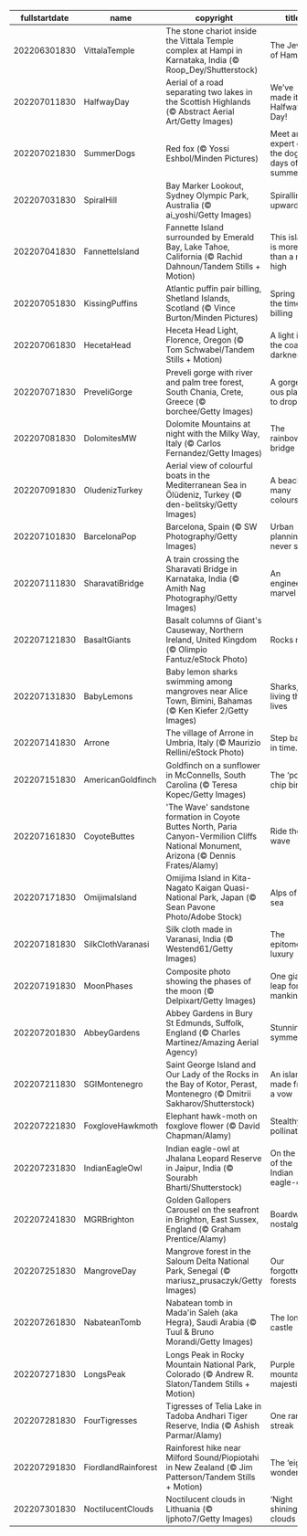 |fullstartdate|name|copyright|title|image|
|--|--|--|--|--|
202206301830|VittalaTemple|The stone chariot inside the Vittala Temple complex at Hampi in Karnataka, India (© Roop_Dey/Shutterstock)|The Jewel of Hampi|![](/en-IN/2022/07/202206301830VittalaTemple.jpg)|
202207011830|HalfwayDay|Aerial of a road separating two lakes in the Scottish Highlands (© Abstract Aerial Art/Getty Images)|We’ve made it to Halfway Day!|![](/en-IN/2022/07/202207011830HalfwayDay.jpg)|
202207021830|SummerDogs|Red fox (© Yossi Eshbol/Minden Pictures)|Meet an expert on the dog days of summer|![](/en-IN/2022/07/202207021830SummerDogs.jpg)|
202207031830|SpiralHill|Bay Marker Lookout, Sydney Olympic Park, Australia (© ai_yoshi/Getty Images)|Spiralling upward...|![](/en-IN/2022/07/202207031830SpiralHill.jpg)|
202207041830|FannetteIsland|Fannette Island surrounded by Emerald Bay, Lake Tahoe, California (© Rachid Dahnoun/Tandem Stills + Motion)|This island is more than a mile high|![](/en-IN/2022/07/202207041830FannetteIsland.jpg)|
202207051830|KissingPuffins|Atlantic puffin pair billing, Shetland Islands, Scotland (© Vince Burton/Minden Pictures)|Spring is the time for billing|![](/en-IN/2022/07/202207051830KissingPuffins.jpg)|
202207061830|HecetaHead|Heceta Head Light, Florence, Oregon (© Tom Schwabel/Tandem Stills + Motion)|A light in the coastal darkness|![](/en-IN/2022/07/202207061830HecetaHead.jpg)|
202207071830|PreveliGorge|Preveli gorge with river and palm tree forest, South Chania, Crete, Greece (© borchee/Getty Images)|A gorge-ous place to drop in|![](/en-IN/2022/07/202207071830PreveliGorge.jpg)|
202207081830|DolomitesMW|Dolomite Mountains at night with the Milky Way, Italy (© Carlos Fernandez/Getty Images)|The rainbow bridge|![](/en-IN/2022/07/202207081830DolomitesMW.jpg)|
202207091830|OludenizTurkey|Aerial view of colourful boats in the Mediterranean Sea in Ölüdeniz, Turkey (© den-belitsky/Getty Images)|A beach of many colours|![](/en-IN/2022/07/202207091830OludenizTurkey.jpg)|
202207101830|BarcelonaPop|Barcelona, Spain (© SW Photography/Getty Images)|Urban planning never stops|![](/en-IN/2022/07/202207101830BarcelonaPop.jpg)|
202207111830|SharavatiBridge|A train crossing the Sharavati Bridge in Karnataka, India (© Amith Nag Photography/Getty Images)|An engineering marvel|![](/en-IN/2022/07/202207111830SharavatiBridge.jpg)|
202207121830|BasaltGiants|Basalt columns of Giant's Causeway, Northern Ireland, United Kingdom (© Olimpio Fantuz/eStock Photo)|Rocks rock!|![](/en-IN/2022/07/202207121830BasaltGiants.jpg)|
202207131830|BabyLemons|Baby lemon sharks swimming among mangroves near Alice Town, Bimini, Bahamas (© Ken Kiefer 2/Getty Images)|Sharks, just living their lives|![](/en-IN/2022/07/202207131830BabyLemons.jpg)|
202207141830|Arrone|The village of Arrone in Umbria, Italy (© Maurizio Rellini/eStock Photo)|Step back in time...|![](/en-IN/2022/07/202207141830Arrone.jpg)|
202207151830|AmericanGoldfinch|Goldfinch on a sunflower in McConnells, South Carolina (© Teresa Kopec/Getty Images)|The ‘potato chip bird’|![](/en-IN/2022/07/202207151830AmericanGoldfinch.jpg)|
202207161830|CoyoteButtes|'The Wave' sandstone formation in Coyote Buttes North, Paria Canyon-Vermilion Cliffs National Monument, Arizona (© Dennis Frates/Alamy)|Ride the wave|![](/en-IN/2022/07/202207161830CoyoteButtes.jpg)|
202207171830|OmijimaIsland|Omijima Island in Kita-Nagato Kaigan Quasi-National Park, Japan (© Sean Pavone Photo/Adobe Stock)|Alps of the sea|![](/en-IN/2022/07/202207171830OmijimaIsland.jpg)|
202207181830|SilkClothVaranasi|Silk cloth made in Varanasi, India (© Westend61/Getty Images)|The epitome of luxury|![](/en-IN/2022/07/202207181830SilkClothVaranasi.jpg)|
202207191830|MoonPhases|Composite photo showing the phases of the moon (© Delpixart/Getty Images)|One giant leap for mankind|![](/en-IN/2022/07/202207191830MoonPhases.jpg)|
202207201830|AbbeyGardens|Abbey Gardens in Bury St Edmunds, Suffolk, England (© Charles Martinez/Amazing Aerial Agency)|Stunning symmetry|![](/en-IN/2022/07/202207201830AbbeyGardens.jpg)|
202207211830|SGIMontenegro|Saint George Island and Our Lady of the Rocks in the Bay of Kotor, Perast, Montenegro (© Dmitrii Sakharov/Shutterstock)|An island made from a vow|![](/en-IN/2022/07/202207211830SGIMontenegro.jpg)|
202207221830|FoxgloveHawkmoth|Elephant hawk-moth on foxglove flower (© David Chapman/Alamy)|Stealthy pollinators|![](/en-IN/2022/07/202207221830FoxgloveHawkmoth.jpg)|
202207231830|IndianEagleOwl|Indian eagle-owl at Jhalana Leopard Reserve in Jaipur, India (© Sourabh Bharti/Shutterstock)|On the trail of the Indian eagle-owl|![](/en-IN/2022/07/202207231830IndianEagleOwl.jpg)|
202207241830|MGRBrighton|Golden Gallopers Carousel on the seafront in Brighton, East Sussex, England (© Graham Prentice/Alamy)|Boardwalk nostalgia|![](/en-IN/2022/07/202207241830MGRBrighton.jpg)|
202207251830|MangroveDay|Mangrove forest in the Saloum Delta National Park, Senegal (© mariusz_prusaczyk/Getty Images)|Our forgotten forests|![](/en-IN/2022/07/202207251830MangroveDay.jpg)|
202207261830|NabateanTomb|Nabatean tomb in Mada'in Saleh (aka Hegra), Saudi Arabia (© Tuul & Bruno Morandi/Getty Images)|The lonely castle|![](/en-IN/2022/07/202207261830NabateanTomb.jpg)|
202207271830|LongsPeak|Longs Peak in Rocky Mountain National Park, Colorado (© Andrew R. Slaton/Tandem Stills + Motion)|Purple mountain majesties|![](/en-IN/2022/07/202207271830LongsPeak.jpg)|
202207281830|FourTigresses|Tigresses of Telia Lake in Tadoba Andhari Tiger Reserve, India (© Ashish Parmar/Alamy)|One rare streak|![](/en-IN/2022/07/202207281830FourTigresses.jpg)|
202207291830|FiordlandRainforest|Rainforest hike near Milford Sound/Piopiotahi in New Zealand (© Jim Patterson/Tandem Stills + Motion)|The ‘eighth wonder’?|![](/en-IN/2022/07/202207291830FiordlandRainforest.jpg)|
202207301830|NoctilucentClouds|Noctilucent clouds in Lithuania (© ljphoto7/Getty Images)|‘Night shining’ clouds|![](/en-IN/2022/07/202207301830NoctilucentClouds.jpg)|
